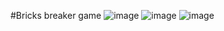 #Bricks breaker game
![image](https://github.com/Mazen-Omar/Bricks-breaker-game/assets/112568201/96fd5b0f-8e35-4167-8fc2-26abb6669d13)
![image](https://github.com/Mazen-Omar/Bricks-breaker-game/assets/112568201/b23afe21-513a-46ad-8a25-f1a306b7ae97)
![image](https://github.com/Mazen-Omar/Bricks-breaker-game/assets/112568201/7bfbbdc6-dd11-49f4-8991-b4ef39b7c495)
